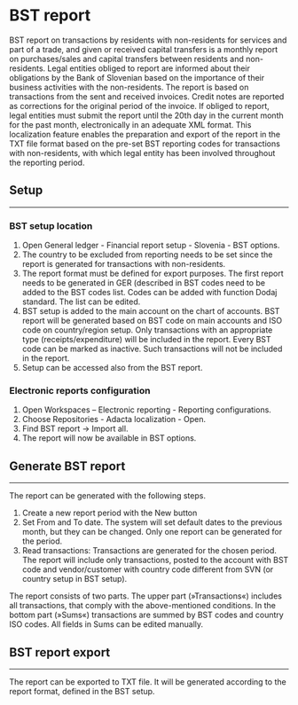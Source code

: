 # BST report

BST report on transactions by residents with non-residents for services and part of a trade, and given or received capital transfers is a monthly report on purchases/sales and capital transfers between residents and non-residents. Legal entities obliged to report are informed about their obligations by the Bank of Slovenian based on the importance of their business activities with the non-residents. The report is based on transactions from the sent and received invoices. Credit notes are reported as corrections for the original period of the invoice. If obliged to report, legal entities must submit the report until the 20th day in the current month for the past month, electronically in an adequate XML format.
This localization feature enables the preparation and export of the report in the TXT file format based on the pre-set BST reporting codes for transactions with non-residents, with which legal entity has been involved throughout the reporting period.

## **Setup**
---	 

### BST setup location

1. Open General ledger - Financial report setup - Slovenia - BST options.
2. The country to be excluded from reporting needs to be set since the report is generated for transactions with non-residents.   
3. The report format must be defined for export purposes. The first report needs to be generated in GER (described in BST codes need to be added to the BST codes list. Codes can be added with function Dodaj standard. The list can be edited.  
4. BST setup is added to the main account on the chart of accounts. BST report will be generated based on BST code on main accounts and ISO code on country/region setup.  Only transactions with an appropriate type (receipts/expenditure) will be included in the report. Every BST code can be marked as inactive.  Such transactions will not be included in the report.  
5. Setup can be accessed also from the BST report.

### Electronic reports configuration 

1. Open Workspaces – Electronic reporting - Reporting configurations.
2. Choose Repositories - Adacta localization - Open.
3. Find BST report -> Import all.
4. The report will now be available in BST options.  

## **Generate BST report** 
---

The report can be generated with the following steps.
1. Create a new report period with the New button	  
2. Set From and To date. The system will set default dates to the previous month, but they can be changed. Only one report can be generated for the period. 	 
3. Read transactions: Transactions are generated for the chosen period. The report will include only transactions, posted to the account with BST code and vendor/customer with country code different from SVN (or country setup in BST setup).   

The report consists of two parts. The upper part (»Transactions«) includes all transactions, that comply with the above-mentioned conditions. In the bottom part (»Sums«) transactions are summed by BST codes and country ISO codes. All fields in Sums can be edited manually.  

## **BST report export** 
---

The report can be exported to TXT file. It will be generated according to the report format, defined in the BST setup.  
